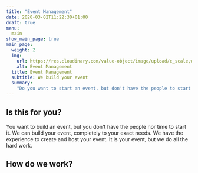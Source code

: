 ```yaml
---
title: "Event Management"
date: 2020-03-02T11:22:30+01:00
draft: true
menu:
  main
show_main_page: true
main_page:
  weight: 2
  img: 
    url: https://res.cloudinary.com/value-object/image/upload/c_scale,w_1200/v1570547283/on3/photos/venue.jpg
    alt: Event Management
  title: Event Management
  subtitle: We build your event
  summary:
    "Do you want to start an event, but don't have the people to start it? We'll manage your complete event for you."
---
```


## Is this for you?

You want to build an event, but you don't have the people nor time to start it. We can build your event, completely to your exact needs. We have the experience to create and host your event. It is your event, but we do all the hard work.

## How do we work?





